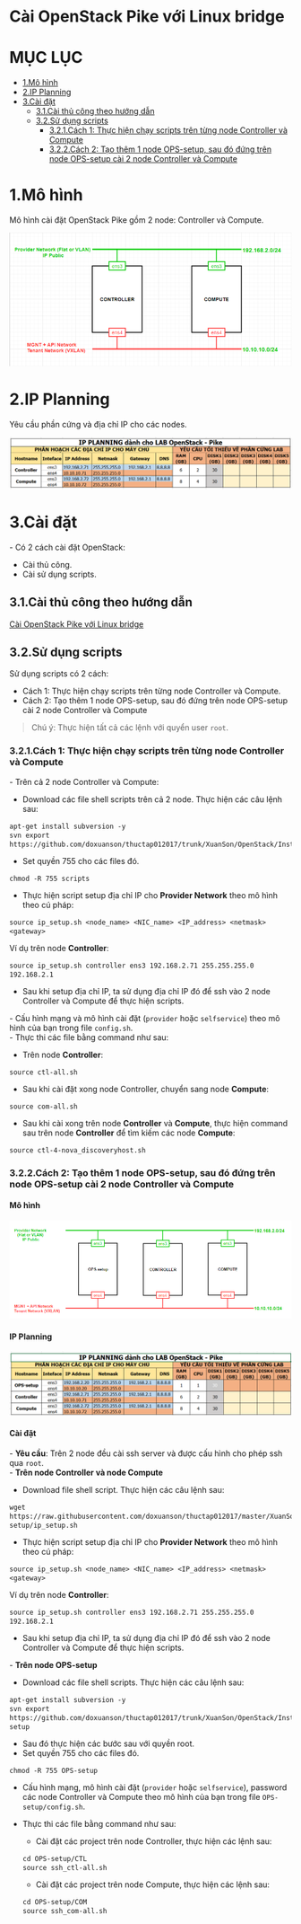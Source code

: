 # Cài OpenStack Pike với Linux bridge


# MỤC LỤC
- [1.Mô hình](#1)
- [2.IP Planning](#2)
- [3.Cài đặt](#3)
  - [3.1.Cài thủ công theo hướng dẫn](#3.1)
  - [3.2.Sử dụng scripts](#3.2)
    - [3.2.1.Cách 1: Thực hiện chạy scripts trên từng node Controller và Compute](#3.2.1)
    - [3.2.2.Cách 2: Tạo thêm 1 node OPS-setup, sau đó đứng trên node OPS-setup cài 2 node Controller và Compute](#3.2.2)

<a name="1"></a>
# 1.Mô hình
Mô hình cài đặt OpenStack Pike gồm 2 node: Controller và Compute.

<img src="images/mo_hinh.png" />

<a name="2"></a>
# 2.IP Planning
Yêu cầu phần cứng và địa chỉ IP cho các nodes.

<img src="images/ip_planning.png" />

<a name="3"></a>
# 3.Cài đặt
\- Có 2 cách cài đặt OpenStack:  
- Cài thủ công.
- Cài sử dụng scripts.

<a name="3.1"></a>
## 3.1.Cài thủ công theo hướng dẫn
[Cài OpenStack Pike với Linux bridge](docs/Install_OPS_with_Linuxbridge.md)

<a name="3.2"></a>
## 3.2.Sử dụng scripts 
Sử dụng scripts có 2 cách:  
- Cách 1: Thực hiện chạy scripts trên từng node Controller và Compute.
- Cách 2: Tạo thêm 1 node OPS-setup, sau đó đứng trên node OPS-setup cài 2 node Controller và Compute

> Chú ý: Thực hiện tất cả các lệnh với quyển user `root`.   
<a name="3.2.1"></a>
### 3.2.1.Cách 1: Thực hiện chạy scripts trên từng node Controller và Compute

\- Trên cả 2 node Controller và Compute:  
- Download các file shell scripts trên cả 2 node. Thực hiện các câu lệnh sau:  
```
apt-get install subversion -y
svn export https://github.com/doxuanson/thuctap012017/trunk/XuanSon/OpenStack/Install%20OpenStack/Pike/Install_OPS_with_Linuxbridge/scripts
```

- Set quyền 755 cho các files đó.  
```
chmod -R 755 scripts
```

- Thực hiện script setup địa chỉ IP cho **Provider Network** theo mô hình theo cú pháp:  
```
source ip_setup.sh <node_name> <NIC_name> <IP_address> <netmask> <gateway>
```

Ví dụ trên node **Controller**:  
```
source ip_setup.sh controller ens3 192.168.2.71 255.255.255.0 192.168.2.1
```

- Sau khi setup địa chỉ IP, ta sử dụng địa chỉ IP đó để ssh vào 2 node Controller và Compute để thực hiện scripts.  

\- Cấu hình mạng và mô hình cài đặt (`provider` hoặc `selfservice`) theo mô hình của bạn trong file `config.sh`.  
\- Thực thi các file bằng command như sau:  
- Trên node **Controller**:  
```
source ctl-all.sh
```

- Sau khi cài đặt xong node Controller, chuyển sang node **Compute**:  
```
source com-all.sh
```

- Sau khi cài xong trên node **Controller** và **Compute**, thực hiện command sau trên node **Controller** để tìm kiếm các node **Compute**:  
```
source ctl-4-nova_discoveryhost.sh
```


<a name="3.2.2"></a>

### 3.2.2.Cách 2: Tạo thêm 1 node OPS-setup, sau đó đứng trên node OPS-setup cài 2 node Controller và Compute

#### Mô hình
<img src="images/mo_hinh_1.png" />

#### IP Planning

<img src="images/ip_planning_1.png" />

#### Cài đặt
\- **Yêu cầu**: Trên 2 node đều cài ssh server và được cấu hình cho phép ssh qua `root`.  
\- **Trên node Controller và node Compute**  
  - Download file shell script. Thực hiện các câu lệnh sau:  
  ```
  wget https://raw.githubusercontent.com/doxuanson/thuctap012017/master/XuanSon/OpenStack/Install%20OpenStack/Pike/Install_OPS_with_Linuxbridge/OPS-setup/ip_setup.sh
  ```

 - Thực hiện script setup địa chỉ IP cho **Provider Network** theo mô hình theo cú pháp:  
  ```
  source ip_setup.sh <node_name> <NIC_name> <IP_address> <netmask> <gateway>
  ```

  Ví dụ trên node **Controller**:  
  ```
  source ip_setup.sh controller ens3 192.168.2.71 255.255.255.0 192.168.2.1
  ```

  - Sau khi setup địa chỉ IP, ta sử dụng địa chỉ IP đó để ssh vào 2 node Controller và Compute để thực hiện scripts.  

\- **Trên node OPS-setup**  
  - Download các file shell scripts. Thực hiện các câu lệnh sau:  
  ```
  apt-get install subversion -y
  svn export https://github.com/doxuanson/thuctap012017/trunk/XuanSon/OpenStack/Install%20OpenStack/Pike/Install_OPS_with_Linuxbridge/OPS-setup
  ```

  - Sau đó thực hiện các bước sau với quyền root.  
  - Set quyền 755 cho các files đó. 

  ```
  chmod -R 755 OPS-setup
  ```

  - Cấu hình mạng, mô hình cài đặt (`provider` hoặc `selfservice`), password các node Controller và Compute theo mô hình của bạn trong file `OPS-setup/config.sh`.  
  - Thực thi các file bằng command như sau:  
    - Cài đặt các project trên node Controller, thực hiện các lệnh sau:  
    ```
    cd OPS-setup/CTL
    source ssh_ctl-all.sh
    ```
    
    - Cài đặt các project trên node Compute, thực hiện các lệnh sau:  
    ```
    cd OPS-setup/COM
    source ssh_com-all.sh
    ```


















